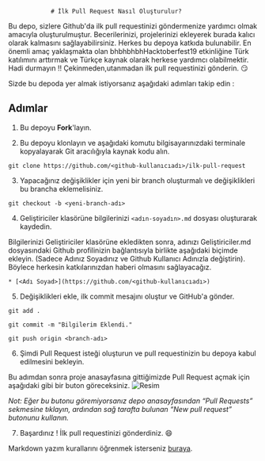                 # İlk Pull Request Nasıl Oluşturulur?
Bu depo, sizlere Github'da ilk pull requestinizi göndermenize yardımcı olmak amacıyla oluşturulmuştur. 
Becerilerinizi, projelerinizi ekleyerek burada kalıcı olarak kalmasını sağlayabilirsiniz. 
Herkes bu depoya katkıda bulunabilir.
En önemli amaç yaklaşmakta olan bhbhbhbhHacktoberfest19 etkinliğine Türk katılımını arttırmak ve Türkçe kaynak olarak herkese yardımcı olabilmektir.
Hadi durmayın !! Çekinmeden,utanmadan ilk pull requestinizi gönderin. 😏

Sizde bu depoda yer almak istiyorsanız aşağıdaki adımları takip edin :

## Adımlar

1. Bu depoyu **Fork**'layın.

2. Bu depoyu klonlayın ve aşağıdaki komutu bilgisayarınızdaki terminale kopyalayarak Git aracılığıyla kaynak kodu alın.
```
git clone https://github.com/<github-kullanıcıadı>/ilk-pull-request
```

3. Yapacağınız değişiklikler için yeni bir branch oluşturmalı ve değişiklikleri bu brancha eklemelisiniz.
```
git checkout -b <yeni-branch-adı>
```

4. Geliştiriciler klasörüne bilgilerinizi `<adın-soyadın>.md` dosyası oluşturarak kaydedin.

Bilgilerinizi Geliştiriciler klasörüne ekledikten sonra, adınızı Geliştiriciler.md dosyasındaki Github profilinizin bağlantısıyla birlikte aşağıdaki biçimde ekleyin.
(Sadece Adınız Soyadınız ve Github Kullanıcı Adınızla değiştirin).
Böylece herkesin katkılarınızdan haberi olmasını sağlayacağız.

```
* [<Adı Soyad>](https://github.com/<github-kullanıcıadı>)
```

5. Değişiklikleri ekle, ilk commit mesajını oluştur ve GitHub'a gönder.
```
git add .

git commit -m "Bilgilerim Eklendi."

git push origin <branch-adı>
```

6. Şimdi Pull Request isteği oluşturun ve pull requestinizin bu depoya kabul edilmesini bekleyin.

Bu adımdan sonra proje anasayfasına gittiğimizde Pull Request açmak için aşağıdaki gibi bir buton göreceksiniz.
![Resim](https://github.com/dilekuzulmez/ilk-pull-request/blob/master/Resimler/pull-request.png)

_Not: Eğer bu butonu göremiyorsanız depo anasayfasından “Pull Requests” sekmesine tıklayın, ardından sağ tarafta bulunan “New pull request” butonunu kullanın._

7. Başardınız ! İlk pull requestinizi gönderdiniz. :smile:

Markdown yazım kurallarını öğrenmek isterseniz [buraya](https://guides.github.com/features/mastering-markdown/).
